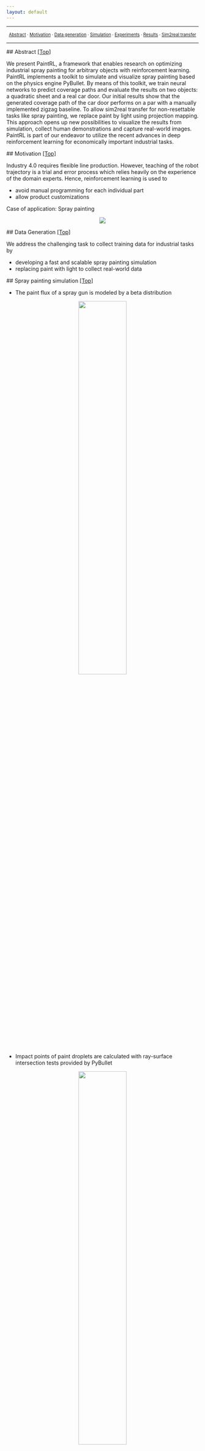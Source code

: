 ```yaml
---
layout: default
---
```


----

<a name="toc"/>

<div style="text-align: center; font-size: 0.8em;">
<a href="#abstract">Abstract</a> &middot;
<a href="#motivation">Motivation</a> &middot;
<a href="#data_generation">Data generation</a> &middot;
<a href="#simulation">Simulation</a> &middot;
<a href="#experiments">Experiments</a> &middot;
<a href="#results">Results</a> &middot;
<a href="#transfer">Sim2real transfer </a>
</div>

----

<a name="abstract"/>
## Abstract <a href="#toc" class="top-link">[Top]</a>

We present PaintRL, a framework that enables research on optimizing industrial spray painting for arbitrary objects with reinforcement learning. PaintRL implements a toolkit to simulate and visualize spray painting based on the physics engine PyBullet. By means of this toolkit, we train neural networks to predict coverage paths and evaluate the results on two objects: a quadratic sheet and a real car door. Our initial results show that the generated coverage path of the car door performs on a par with a manually implemented zigzag baseline. To allow sim2real transfer for non-resettable tasks like spray painting, we replace paint by light using projection mapping. This approach opens up new possibilities to visualize the results from simulation, collect human demonstrations and capture real-world images. PaintRL is part of our endeavor to utilize the recent advances in deep reinforcement learning for economically important industrial tasks.

<a name="motivation"/>
## Motivation <a href="#toc" class="top-link">[Top]</a>

Industry 4.0 requires flexible line production. However, teaching of the robot trajectory is a trial and error process which relies heavily on the experience of the domain experts. Hence, reinforcement learning is used to

+ avoid manual programming for each individual part
+ allow product customizations

Case of application: Spray painting
<p align="center">
  <img src="assets/images/suzuki_anatomy.png"/>
</p>

<a name="data_generation"/>
## Data Generation <a href="#toc" class="top-link">[Top]</a>

We address the challenging task to collect training data for industrial tasks by
+ developing a fast and scalable spray painting simulation
+ replacing paint with light to collect real-world data

<a name="simulation"/>
## Spray painting simulation <a href="#toc" class="top-link">[Top]</a>

+ The paint flux of a spray gun is modeled by a beta distribution

<p align="center">
  <img src="assets/images/beta_distribution.jpg" width="50%"/>
</p>

+ Impact points of paint droplets are calculated with ray-surface intersection tests provided by PyBullet

<p align="center">
  <img src="assets/images/paint_cone.png" width="50%"/>
</p>

+ The robot moves orthogonally to the surface normals of the workpiece

<p align="center">
  <img src="assets/images/paint_stroke.png"/>
</p>


<a name="experiments"/>
## Experiments <a href="#toc" class="top-link">[Top]</a>

The coverage path planning is formalized as a markov decision process (S, A, P<sub>a</sub>, R<sub>a</sub>)

### Observation:

+ Pose of the spray gun
+ Ratios of unpainted pixels and total pixels for circular sectors around the spray gun

<p align="center">
  <img src="assets/images/section_obs_door.png" width="50%"/>
</p>

### Actions:

+ Discrete actions which control the direction of the robot movement

<p align="center">
  <img src="assets/images/action_discrete.png" width="50%"/>
</p>

### Reward:

+ Number of newly painted pixels
+ Time penalty
+ Optional overlap penalty

### Baseline:

+ Quadratic sheet
+ Zigzag pattern

<p align="center">
  <img src="assets/images/zigzag_hsi.png" width="50%"/>
</p>

<a name="results"/>
## Results <a href="#toc" class="top-link">[Top]</a>

+ Generated path leads to full paint coverage of a car door
+ Time equivalent to baseline

**Figure of the results, video capture of the rollout**

<a name="transfer"/>
## Sim2real transfer  <a href="#toc" class="top-link">[Top]</a>

Projection mapping opens up new possibilities to:

+ visualize the results from simulation
+ collect human demonstrations
+ capture real-world images

**The sim2real video should be linked here.**

